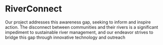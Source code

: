 # RiverConnect
Our project addresses this awareness gap, seeking to inform and inspire action. The disconnect between communities and their rivers is a significant impediment to sustainable river management, and our endeavor strives to bridge this gap through innovative technology and outreach
